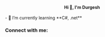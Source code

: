 <h4 align="center">Hi 👋, I'm Durgesh</h4>
- 🌱 I’m currently learning **C#, .net**

<h3 align="left">Connect with me:</h3>
<p align="left">
</p>
